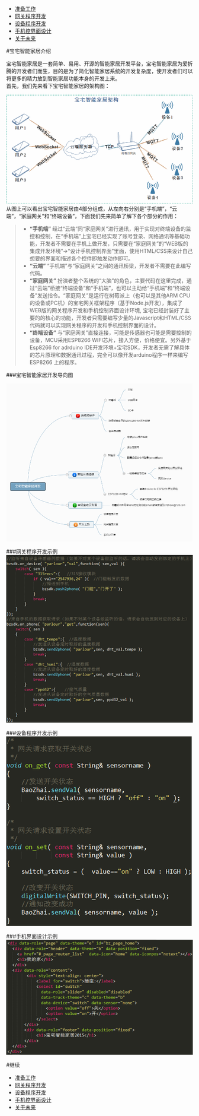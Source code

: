 * [准备工作](<doc/00.md>)   
* [网关程序开发](<doc/01.md>)  
* [设备程序开发](<doc/02.md>)  
* [手机控界面设计](<doc/03.md>)   
* [关于未来](<doc/04.md>) 

#宝宅智能家居介绍

宝宅智能家居是一套简单、易用、开源的智能家居开发平台，宝宅智能家居为爱折腾的开发者们而生，目的是为了简化智能家居系统的开发复杂度，使开发者们可以将更多的精力放到智能家居功能本身的开发上来。  
首先，我们先来看下宝宅智能家居的架构图：

![](doc/images/24.gif)  
从图上可以看出宝宅智能家居由4部分组成，从左向右分别是“手机端”，“云端”，“家庭网关”和“终端设备”，下面我们先来简单了解下各个部分的作用：  
>* __“手机端”__ 经过“云端”同“家庭网关”进行通讯，用于实现对终端设备的监控和控制，在“手机端”上宝宅已经实现了账号登录、网络通讯等基础功能，开发者不需要在手机上做开发，只需要在“家庭网关”的“WEB版的集成开发环境”->“设计手机控制界面”里面，使用HTML/CSS来设计自己想要的界面和描述各个控件即触发动作即可。
>* __“云端”__ “手机端”与“家庭网关”之间的通讯桥梁，开发者不需要在此编写代码。
>* __“家庭网关”__ 扮演者整个系统的“大脑”的角色，主要代码在这里完成，通过“云端”桥接“终端设备”和“手机端”，也可以主动给“手机端”和“终端设备”发送指令。“家庭网关”是运行在树莓派上（也可以是其他ARM CPU的设备或PC机）的宝宅网关框架程序（基于Node.js开发），集成了WEB版的网关程序开发和手机控制界面设计环境, 宝宅已经封装好了主要的的核心的功能，开发者只需要编写少量的Javascript和HTML/CSS代码就可以实现网关程序的开发和手机控制界面的设计。
>* __“终端设备”__ 与“家庭网关”直接连接，可能是传感器也可能是需要控制的设备，MCU采用ESP8266 WIFI芯片，接入方便，价格便宜。另外基于Esp8266 for adrduino IDE开发环境+宝宅SDK，开发者无需了解具体的芯片原理和数据通讯过程，完全可以像开发arduino程序一样来编写ESP8266 上的程序。  


###宝宅智能家居开发导向图

![](doc/images/05.png)

###网关程序开发示例  
![](doc/images/gateway-code-example.png)

###设备程序开发示例  
![](doc/images/device-code-example.png)

###手机界面设计示例  
![](doc/images/phone-code-example.png)


#继续
* [准备工作](<doc/00.md>)   
* [网关程序开发](<doc/01.md>)  
* [设备程序开发](<doc/02.md>)  
* [手机控界面设计](<doc/03.md>)   
* [关于未来](<doc/04.md>) 
